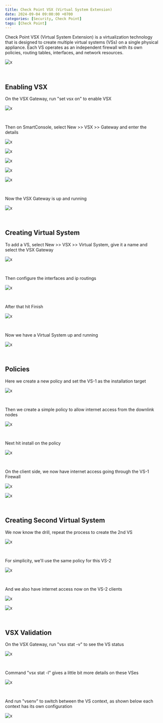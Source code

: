 ```yaml
---
title: Check Point VSX (Virtual System Extension)
date: 2024-09-04 09:00:00 +0700
categories: [Security, Check Point]
tags: [Check Point]
---
```


Check Point VSX (Virtual System Extension) is a virtualization technology that is designed to create multiple virtual systems (VSs) on a single physical appliance. Each VS operates as an independent firewall with its own policies, routing tables, interfaces, and network resources.

![x](/static/2024-09-04-checkpoint-vsx/00.png)

<br>

## Enabling VSX

On the VSX Gateway, run "set vsx on" to enable VSX

![x](/static/2024-09-04-checkpoint-vsx/01.png)

<br>

Then on SmartConsole, select New >> VSX >> Gateway and enter the details

![x](/static/2024-09-04-checkpoint-vsx/02.png)

![x](/static/2024-09-04-checkpoint-vsx/03.png)

![x](/static/2024-09-04-checkpoint-vsx/04.png)

![x](/static/2024-09-04-checkpoint-vsx/05.png)

![x](/static/2024-09-04-checkpoint-vsx/06.png)

<br>

Now the VSX Gateway is up and running

![x](/static/2024-09-04-checkpoint-vsx/07.png)

<br>

## Creating Virtual System

To add a VS, select New >> VSX >> Virtual System, give it a name and select the VSX Gateway

![x](/static/2024-09-04-checkpoint-vsx/08.png)

<br>

Then configure the interfaces and ip routings

![x](/static/2024-09-04-checkpoint-vsx/09.png)

<br>

After that hit Finish

![x](/static/2024-09-04-checkpoint-vsx/10.png)

<br>

Now we have a Virtual System up and running

![x](/static/2024-09-04-checkpoint-vsx/11.png)

<br>

## Policies

Here we create a new policy and set the VS-1 as the installation target

![x](/static/2024-09-04-checkpoint-vsx/12.png)

<br>

Then we create a simple policy to allow internet access from the downlink nodes

![x](/static/2024-09-04-checkpoint-vsx/13.png)

<br>

Next hit install on the policy

![x](/static/2024-09-04-checkpoint-vsx/14.png)

<br>

On the client side, we now have internet access going through the VS-1 Firewall

![x](/static/2024-09-04-checkpoint-vsx/15.png)

![x](/static/2024-09-04-checkpoint-vsx/16.png)

<br>

## Creating Second Virtual System

We now know the drill, repeat the process to create the 2nd VS

![x](/static/2024-09-04-checkpoint-vsx/17.png)

<br>

For simplicity, we'll use the same policy for this VS-2

![x](/static/2024-09-04-checkpoint-vsx/18.png)

<br>

And we also have internet access now on the VS-2 clients

![x](/static/2024-09-04-checkpoint-vsx/19.png)

![x](/static/2024-09-04-checkpoint-vsx/20.png)

<br>

## VSX Validation

On the VSX Gateway, run "vsx stat -v" to see the VS status

![x](/static/2024-09-04-checkpoint-vsx/21.png)

<br>

Command "vsx stat -l" gives a little bit more details on these VSes

![x](/static/2024-09-04-checkpoint-vsx/22.png)

<br>

And run "vsenv" to switch between the VS context, as shown below each context has its own configuration

![x](/static/2024-09-04-checkpoint-vsx/23.png)

<br>

